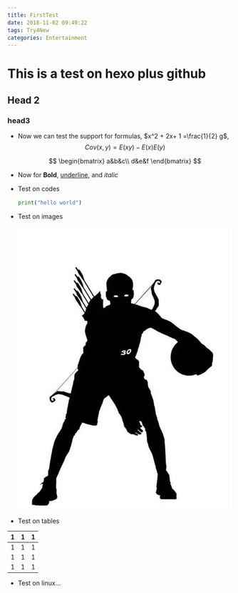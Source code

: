```yaml
---
title: FirstTest
date: 2018-11-02 09:49:22
tags: Try4New
categories: Entertainment
---
```


# This is a test on hexo plus github

## Head 2

### head3

* Now we can test the support for formulas, $x^2 + 2x+ 1 =\frac{1}{2} g$,
  $$
  Cov(x,y) = E(xy)-E(x)E(y)
  $$

  $$
  \begin{bmatrix}
  a&b&c\\
  d&e&f
  \end{bmatrix}
  $$

  

* Now for  **Bold**, <u>underline</u>, and *italic*

* Test on codes

  ```Python
  print("hello world")
  ```

* Test on images 

  ![FirstTest_1](FirstTest/FirstTest_1.jpg)

* Test on tables



| 1    | 1    | 1    |
| - | - | - |
| 1    | 1    | 1    |
| 1    | 1    | 1    |
| 1    | 1    | 1    |

* Test on linux...